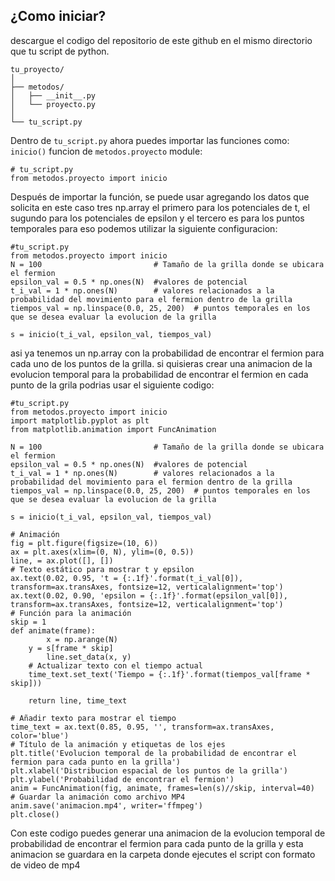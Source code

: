 ## ¿Como iniciar?
descargue el codigo del repositorio de este github en el mismo directorio que tu script de python.

    tu_proyecto/
    │
    ├── metodos/
    │   ├── __init__.py
    │   └── proyecto.py
    │
    └── tu_script.py

Dentro de `tu_script.py` ahora puedes importar las funciones como: `inicio()` funcion de `metodos.proyecto`
module:

    # tu_script.py
    from metodos.proyecto import inicio
    
    
Después de importar la función, se puede usar agregando los datos que solicita en este caso tres np.array el primero para los potenciales de t, el sugundo para los potenciales de epsilon y el tercero es para los puntos temporales para eso podemos utilizar la siguiente configuracion:

	#tu_script.py
	from metodos.proyecto import inicio
	N = 100                         # Tamaño de la grilla donde se ubicara el fermion
	epsilon_val = 0.5 * np.ones(N)  #valores de potencial 
	t_i_val = 1 * np.ones(N)        # valores relacionados a la probabilidad del movimiento para el fermion dentro de la grilla
	tiempos_val = np.linspace(0.0, 25, 200)  # puntos temporales en los que se desea evaluar la evolucion de la grilla

	s = inicio(t_i_val, epsilon_val, tiempos_val)
	
asi ya tenemos un np.array con la probabilidad de encontrar el fermion para cada uno de los puntos de la grilla.
si quisieras crear una animacion de la evolucion temporal para la probabilidad de encontrar el fermion en cada punto de la grila podrias usar el siguiente codigo:

	#tu_script.py
	from metodos.proyecto import inicio
	import matplotlib.pyplot as plt
	from matplotlib.animation import FuncAnimation 
	
	N = 100                         # Tamaño de la grilla donde se ubicara el fermion
	epsilon_val = 0.5 * np.ones(N)  #valores de potencial 
	t_i_val = 1 * np.ones(N)        # valores relacionados a la probabilidad del movimiento para el fermion dentro de la grilla
	tiempos_val = np.linspace(0.0, 25, 200)  # puntos temporales en los que se desea evaluar la evolucion de la grilla

	s = inicio(t_i_val, epsilon_val, tiempos_val)

	# Animación
	fig = plt.figure(figsize=(10, 6))
	ax = plt.axes(xlim=(0, N), ylim=(0, 0.5))
	line, = ax.plot([], [])
	# Texto estático para mostrar t y epsilon
	ax.text(0.02, 0.95, 't = {:.1f}'.format(t_i_val[0]), 		transform=ax.transAxes, fontsize=12, verticalalignment='top')
	ax.text(0.02, 0.90, 'epsilon = {:.1f}'.format(epsilon_val[0]), 	transform=ax.transAxes, fontsize=12, verticalalignment='top')
	# Función para la animación
	skip = 1
	def animate(frame):
    		x = np.arange(N)
   		y = s[frame * skip]
    		line.set_data(x, y)
    	# Actualizar texto con el tiempo actual
    	time_text.set_text('Tiempo = {:.1f}'.format(tiempos_val[frame * skip]))

    	return line, time_text

	# Añadir texto para mostrar el tiempo
	time_text = ax.text(0.85, 0.95, '', transform=ax.transAxes, color='blue')
	# Título de la animación y etiquetas de los ejes
	plt.title('Evolucion temporal de la probabilidad de encontrar el 		fermion para cada punto en la grilla')
	plt.xlabel('Distribucion espacial de los puntos de la grilla')
	plt.ylabel('Probabilidad de encontrar el fermion')
	anim = FuncAnimation(fig, animate, frames=len(s)//skip, interval=40)
	# Guardar la animación como archivo MP4
	anim.save('animacion.mp4', writer='ffmpeg')
	plt.close()
	
Con este codigo puedes generar una animacion de la evolucion temporal de probabilidad de encontrar el fermion para cada punto de la grilla y esta animacion se guardara en la carpeta donde ejecutes el script con formato de video de mp4
